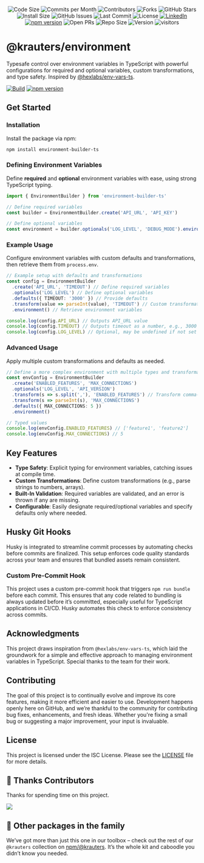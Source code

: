 <div align="center">

![Code Size](https://img.shields.io/github/languages/code-size/krauters/environment)
![Commits per Month](https://img.shields.io/github/commit-activity/m/krauters/environment)
![Contributors](https://img.shields.io/github/contributors/krauters/environment)
![Forks](https://img.shields.io/github/forks/krauters/environment)
![GitHub Stars](https://img.shields.io/github/stars/krauters/environment)
![Install Size](https://img.shields.io/npm/npm/dw/@krauters%2Futils)
![GitHub Issues](https://img.shields.io/github/issues/krauters/environment)
![Last Commit](https://img.shields.io/github/last-commit/krauters/environment)
![License](https://img.shields.io/github/license/krauters/environment)
<a href="https://www.linkedin.com/in/coltenkrauter" target="_blank"><img src="https://img.shields.io/badge/LinkedIn-%230077B5.svg?&style=flat-square&logo=linkedin&logoColor=white" alt="LinkedIn"></a>
[![npm version](https://img.shields.io/npm/v/@krauters%2Futils.svg?style=flat-square)](https://www.npmjs.org/package/@krauters/environment)
![Open PRs](https://img.shields.io/github/issues-pr/krauters/environment)
![Repo Size](https://img.shields.io/github/repo-size/krauters/environment)
![Version](https://img.shields.io/github/v/release/krauters/environment)
![visitors](https://visitor-badge.laobi.icu/badge?page_id=krauters/environment)

</div>

# @krauters/environment

Typesafe control over environment variables in TypeScript with powerful configurations for required and optional variables, custom transformations, and type safety. Inspired by [@hexlabs/env-vars-ts](https://github.com/hexlabsio/env-vars-ts).

[![Build](https://github.com/your-repo/actions/workflows/build.yml/badge.svg)](https://github.com/your-repo/actions/workflows/build.yml)
[![npm version](https://badge.fury.io/js/environment-builder-ts.svg)](https://badge.fury.io/js/environment-builder-ts)

## Get Started

### Installation

Install the package via npm:
```bash
npm install environment-builder-ts
```

### Defining Environment Variables

Define **required** and **optional** environment variables with ease, using strong TypeScript typing.

```typescript
import { EnvironmentBuilder } from 'environment-builder-ts'

// Define required variables
const builder = EnvironmentBuilder.create('API_URL', 'API_KEY')

// Define optional variables
const environment = builder.optionals('LOG_LEVEL', 'DEBUG_MODE').environment()
```

### Example Usage

Configure environment variables with custom defaults and transformations, then retrieve them from `process.env`.

```typescript
// Example setup with defaults and transformations
const config = EnvironmentBuilder
  .create('API_URL', 'TIMEOUT') // Define required variables
  .optionals('LOG_LEVEL') // Define optional variables
  .defaults({ TIMEOUT: '3000' }) // Provide defaults
  .transform(value => parseInt(value), 'TIMEOUT') // Custom transformation to number
  .environment() // Retrieve environment variables

console.log(config.API_URL) // Outputs API_URL value
console.log(config.TIMEOUT) // Outputs timeout as a number, e.g., 3000
console.log(config.LOG_LEVEL) // Optional, may be undefined if not set
```

### Advanced Usage

Apply multiple custom transformations and defaults as needed.

```typescript
// Define a more complex environment with multiple types and transformations
const envConfig = EnvironmentBuilder
  .create('ENABLED_FEATURES', 'MAX_CONNECTIONS')
  .optionals('LOG_LEVEL', 'API_VERSION')
  .transform(s => s.split(','), 'ENABLED_FEATURES') // Transform comma-separated string to array
  .transform(s => parseInt(s), 'MAX_CONNECTIONS')
  .defaults({ MAX_CONNECTIONS: 5 })
  .environment()

// Typed values
console.log(envConfig.ENABLED_FEATURES) // ['feature1', 'feature2']
console.log(envConfig.MAX_CONNECTIONS) // 5
```

## Key Features

- **Type Safety**: Explicit typing for environment variables, catching issues at compile time.
- **Custom Transformations**: Define custom transformations (e.g., parse strings to numbers, arrays).
- **Built-In Validation**: Required variables are validated, and an error is thrown if any are missing.
- **Configurable**: Easily designate required/optional variables and specify defaults only where needed.

## Husky Git Hooks

Husky is integrated to streamline commit processes by automating checks before commits are finalized. This setup enforces code quality standards across your team and ensures that bundled assets remain consistent.

### Custom Pre-Commit Hook

This project uses a custom pre-commit hook that triggers `npm run bundle` before each commit. This ensures that any code related to bundling is always updated before it’s committed, especially useful for TypeScript applications in CI/CD. Husky automates this check to enforce consistency across commits.

## Acknowledgments

This project draws inspiration from `@hexlabs/env-vars-ts`, which laid the groundwork for a simple and effective approach to managing environment variables in TypeScript. Special thanks to the team for their work.

## Contributing

The goal of this project is to continually evolve and improve its core features, making it more efficient and easier to use. Development happens openly here on GitHub, and we’re thankful to the community for contributing bug fixes, enhancements, and fresh ideas. Whether you're fixing a small bug or suggesting a major improvement, your input is invaluable.

## License

This project is licensed under the ISC License. Please see the [LICENSE](./LICENSE) file for more details.

## 🥂 Thanks Contributors

Thanks for spending time on this project.

<a href="https://github.com/krauters/utils/graphs/contributors">
  <img src="https://contrib.rocks/image?repo=krauters/utils" />
</a>

## 🔗 Other packages in the family
We’ve got more than just this one in our toolbox – check out the rest of our `@krauters` collection on [npm/@krauters](https://www.npmjs.com/search?q=%40krauters). It’s the whole kit and caboodle you didn’t know you needed.
